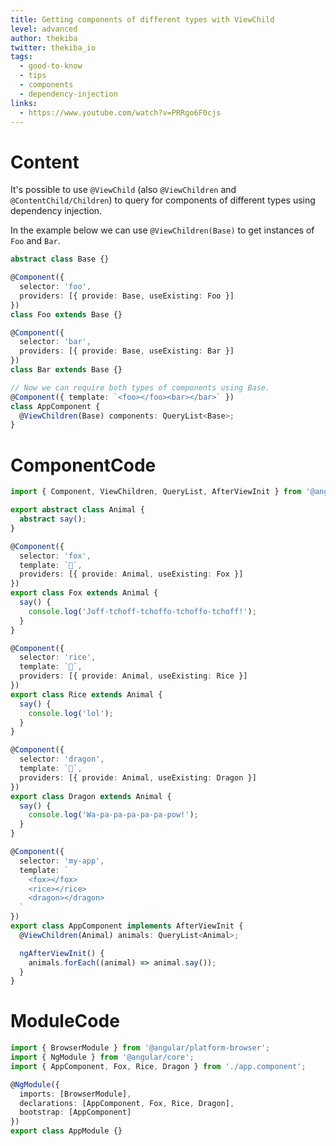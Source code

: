 ```yaml
---
title: Getting components of different types with ViewChild
level: advanced
author: thekiba
twitter: thekiba_io
tags:
  - good-to-know
  - tips
  - components
  - dependency-injection
links: 
  - https://www.youtube.com/watch?v=PRRgo6F0cjs
---
```


# Content
It's possible to use `@ViewChild` (also `@ViewChildren` and `@ContentChild/Children`) to query for components of different types using dependency injection. 

In the example below we can use `@ViewChildren(Base)` to get instances of `Foo` and `Bar`.

```typescript
abstract class Base {}

@Component({
  selector: 'foo',
  providers: [{ provide: Base, useExisting: Foo }]
})
class Foo extends Base {}

@Component({
  selector: 'bar',
  providers: [{ provide: Base, useExisting: Bar }]
})
class Bar extends Base {}

// Now we can require both types of components using Base.
@Component({ template: `<foo></foo><bar></bar>` })
class AppComponent {
  @ViewChildren(Base) components: QueryList<Base>;
}
```

# ComponentCode
```typescript
import { Component, ViewChildren, QueryList, AfterViewInit } from '@angular/core';

export abstract class Animal {
  abstract say();
}

@Component({
  selector: 'fox',
  template: `🦊`,
  providers: [{ provide: Animal, useExisting: Fox }]
})
export class Fox extends Animal {
  say() {
    console.log('Joff-tchoff-tchoffo-tchoffo-tchoff!');
  }
}

@Component({
  selector: 'rice',
  template: `🍚`,
  providers: [{ provide: Animal, useExisting: Rice }]
})
export class Rice extends Animal {
  say() {
    console.log('lol');
  }
}

@Component({
  selector: 'dragon',
  template: `🐉`,
  providers: [{ provide: Animal, useExisting: Dragon }]
})
export class Dragon extends Animal {
  say() {
    console.log('Wa-pa-pa-pa-pa-pa-pow!');
  }
}

@Component({
  selector: 'my-app',
  template: `
    <fox></fox>
    <rice></rice>
    <dragon></dragon>
  `
})
export class AppComponent implements AfterViewInit {
  @ViewChildren(Animal) animals: QueryList<Animal>;

  ngAfterViewInit() {
    animals.forEach((animal) => animal.say());
  }
}
```

# ModuleCode
```typescript
import { BrowserModule } from '@angular/platform-browser';
import { NgModule } from '@angular/core';
import { AppComponent, Fox, Rice, Dragon } from './app.component';

@NgModule({
  imports: [BrowserModule],
  declarations: [AppComponent, Fox, Rice, Dragon],
  bootstrap: [AppComponent]
})
export class AppModule {}
```
